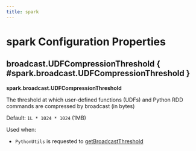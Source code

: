```yaml
---
title: spark
---
```


# spark Configuration Properties

## <span id="BROADCAST_FOR_UDF_COMPRESSION_THRESHOLD"> broadcast.UDFCompressionThreshold { #spark.broadcast.UDFCompressionThreshold }

**spark.broadcast.UDFCompressionThreshold**

The threshold at which user-defined functions (UDFs) and Python RDD commands are compressed by broadcast (in bytes)

Default: `1L * 1024 * 1024` (1MB)

Used when:

* `PythonUtils` is requested to [getBroadcastThreshold](../PythonUtils.md#getBroadcastThreshold)
